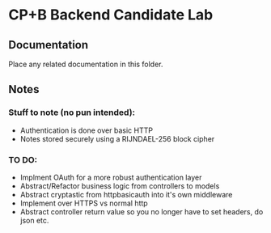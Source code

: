 # CP+B Backend Candidate Lab

## Documentation

Place any related documentation in this folder.

## Notes

### Stuff to note (no pun intended):
* Authentication is done over basic HTTP
* Notes stored securely using a RIJNDAEL-256 block cipher

### TO DO:
* Implment OAuth for a more robust authentication layer
* Abstract/Refactor business logic from controllers to models
* Abstract cryptastic from httpbasicauth into it's own middleware
* Implement over HTTPS vs normal http
* Abstract controller return value so you no longer have to set headers, do json etc.